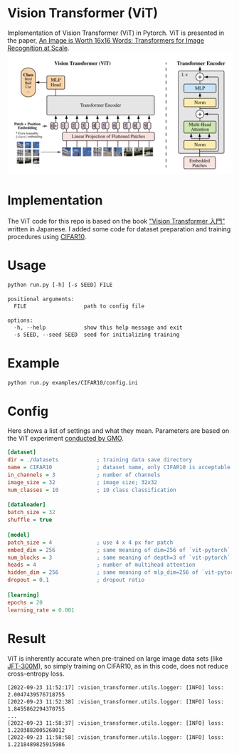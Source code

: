 # Vision Transformer (ViT)
Implementation of Vision Transformer (ViT) in Pytorch. ViT is presented in the paper, [An Image is Worth 16x16 Words: Transformers for Image Recognition at Scale](https://openreview.net/forum?id=YicbFdNTTy).
![](assets/vit.png)

# Implementation
The ViT code for this repo is based on the book ["Vision Transformer 入門"](https://gihyo.jp/book/2022/978-4-297-13058-9) written in Japanese. I added some code for dataset preparation and training procedures using [CIFAR10](https://www.cs.toronto.edu/~kriz/cifar.html).

# Usage
```
python run.py [-h] [-s SEED] FILE

positional arguments:
  FILE                  path to config file

options:
  -h, --help            show this help message and exit
  -s SEED, --seed SEED  seed for initializing training
```

# Example
```
python run.py examples/CIFAR10/config.ini
```

# Config
Here shows a list of settings and what they mean.
Parameters are based on the ViT experiment [conducted by GMO](https://recruit.gmo.jp/engineer/jisedai/blog/vision_transformer/).
```ini
[dataset]
dir = ./datasets			; training data save directory
name = CIFAR10				; dataset name, only CIFAR10 is acceptable
in_channels = 3				; number of channels
image_size = 32				; image size; 32x32
num_classes = 10			; 10 class classification

[dataloader]
batch_size = 32
shuffle = true

[model]
patch_size = 4				; use 4 x 4 px for patch
embed_dim = 256				; same meaning of dim=256 of `vit-pytorch`
num_blocks = 3				; same meaning of depth=3 of `vit-pytorch`
heads = 4					; number of multihead attention
hidden_dim = 256			; same meaning of mlp_dim=256 of `vit-pytorch`
dropout = 0.1				; dropout ratio

[learning]
epochs = 20
learning_rate = 0.001
```

# Result
ViT is inherently accurate when pre-trained on large image data sets (like [JFT-300M](https://paperswithcode.com/dataset/jft-300m)), so simply training on CIFAR10, as in this code, does not reduce cross-entropy loss.
```
[2022-09-23 11:52:17] :vision_transformer.utils.logger: [INFO] loss: 2.0047439576718755
[2022-09-23 11:52:38] :vision_transformer.utils.logger: [INFO] loss: 1.8455862294370755
...
[2022-09-23 11:58:37] :vision_transformer.utils.logger: [INFO] loss: 1.2203882005268012
[2022-09-23 11:58:58] :vision_transformer.utils.logger: [INFO] loss: 1.2218489825915986
```
